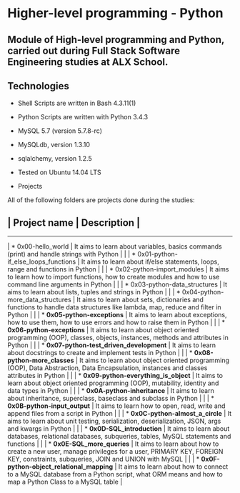 # **Higher-level programming - Python**

## **Module of High-level programming and Python, carried out during Full Stack Software Engineering studies at ALX School.**



## **Technologies**

* Shell Scripts are written in Bash 4.3.11(1)

* Python Scripts are written with Python 3.4.3

* MySQL 5.7 (version 5.7.8-rc)

* MySQLdb, version 1.3.10

* sqlalchemy, version 1.2.5

* Tested on Ubuntu 14.04 LTS

* Projects

All of the following folders are projects done during the studies:



## | **Project name** |	**Description** |
 --------------------  ----------------
| * 0x00-hello_world		|		It aims to learn about variables, basics commands (print) and handle strings with Python |
|
| * 0x01-python-if_else_loops_functions	|	It aims to learn about if/else statements, loops, range and functions in Python |
|
| * 0x02-python-import_modules	|	It aims to learn how to import functions, how to create modules and how to use command line arguments in Python |
|
| * 0x03-python-data_structures	|	It aims to learn about lists, tuples and strings in Python |
|
| * 0x04-python-more_data_structures | It aims to learn about sets, dictionaries and functions to handle data structures like lambda, map, reduce and filter in Python |
|
| * **0x05-python-exceptions**	|	It aims to learn about exceptions, how to use them, how to use errors and how to raise them in Python |
|
| * **0x06-python-exceptions**	|	It aims to learn about object oriented programming (OOP), classes, objects, instances, methods and attributes in Python |
|
| * **0x07-python-test_driven_development**	|	It aims to learn about docstrings to create and implement tests in Python |
|
| * **0x08-python-more_classes**	|	It aims to learn about object oriented programming (OOP), Data Abstraction, Data Encapsulation, instances and classes attributes in Python |
|
| * **0x09-python-everything_is_object**	|	It aims to learn about object oriented programming (OOP), mutability, identity and data types in Python |
|
| * **0x0A-python-inheritance**	| It aims to learn about inheritance, superclass, baseclass and subclass in Python |
|
| * **0x0B-python-input_output** |	It aims to learn how to open, read, write and append files from a script in Python |
|
| * **0x0C-python-almost_a_circle**	|	It aims to learn about unit testing, serialization, deserialization, JSON, args and kwargs in Python |
|
| * **0x0D-SQL_introduction**	| It aims to learn about databases, relational databases, subqueries, tables, MySQL statements and functions |
| 
| * **0x0E-SQL_more_queries**	| It aims to learn about how to create a new user, manage privileges for a user, PRIMARY KEY, FOREIGN KEY, constraints, subqueries, JOIN and UNION with MySQL |
|
| * **0x0F-python-object_relational_mapping**	|	It aims to learn about how to connect to a MySQL database from a Python script, what ORM means and how to map a Python Class to a MySQL table |
